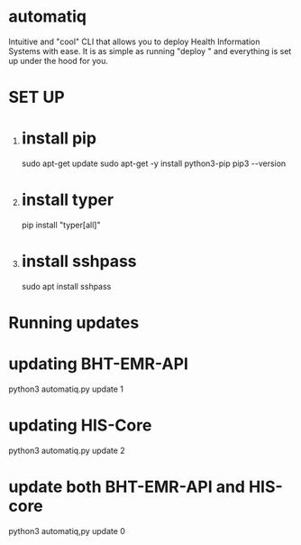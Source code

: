 # automatiq
Intuitive and "cool" CLI that allows you to deploy Health Information Systems with ease. It is as simple as running "deploy <app>" and everything is set up under the hood for you. 


# SET UP
1. # install pip
   sudo apt-get update
   sudo apt-get -y install python3-pip
   pip3 --version

2. # install typer
   pip install "typer[all]"
   
3. # install sshpass
   sudo apt install sshpass


# Running updates
# updating BHT-EMR-API
  python3 automatiq.py update 1
# updating HIS-Core
  python3 automatiq.py update 2
# update both BHT-EMR-API and HIS-core
  python3 automatiq,py update 0